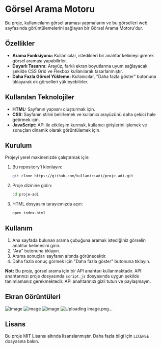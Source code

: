 # Görsel Arama Motoru

Bu proje, kullanıcıların görsel araması yapmalarını ve bu görselleri web sayfasında görüntülemelerini sağlayan bir Görsel Arama Motoru'dur.

## Özellikler

- **Arama Fonksiyonu:** Kullanıcılar, istedikleri bir anahtar kelimeyi girerek görsel araması yapabilirler.
- **Duyarlı Tasarım:** Arayüz, farklı ekran boyutlarına uyum sağlayacak şekilde CSS Grid ve Flexbox kullanılarak tasarlanmıştır.
- **Daha Fazla Görsel Yükleme:** Kullanıcılar, "Daha fazla göster" butonuna tıklayarak ek görselleri yükleyebilirler.

## Kullanılan Teknolojiler

- **HTML:** Sayfanın yapısını oluşturmak için.
- **CSS:** Sayfanın stilini belirlemek ve kullanıcı arayüzünü daha çekici hale getirmek için.
- **JavaScript:** API ile etkileşim kurmak, kullanıcı girişlerini işlemek ve sonuçları dinamik olarak görüntülemek için.

## Kurulum

Projeyi yerel makinenizde çalıştırmak için:

1. Bu repository'i klonlayın:
    ```bash
    git clone https://github.com/kullaniciadi/proje-adi.git
    ```

2. Proje dizinine gidin:
    ```bash
    cd proje-adi
    ```

3. HTML dosyasını tarayıcınızda açın:
    ```bash
    open index.html
    ```

## Kullanım

1. Ana sayfada bulunan arama çubuğuna aramak istediğiniz görselin anahtar kelimesini girin.
2. "Ara" butonuna tıklayın.
3. Arama sonuçları sayfanın altında görünecektir.
4. Daha fazla sonuç görmek için "Daha fazla göster" butonuna tıklayın.

**Not:** Bu proje, görsel arama için bir API anahtarı kullanmaktadır. API anahtarınızı proje dosyasında `script.js` dosyasında uygun şekilde tanımlamanız gerekmektedir. API anahtarınızı gizli tutun ve paylaşmayın.

## Ekran Görüntüleri

![image](https://github.com/user-attachments/assets/b1b3c60c-7c6b-4bd1-8aa3-f6f9409e2190)
![image](https://github.com/user-attachments/assets/cdc2e717-8a30-4c7b-8738-9b63fed1f166)
![image](https://github.com/user-attachments/assets/a02e3cd0-451e-4399-a309-ed03710635d1)
![Uploading image.png…]()

## Lisans

Bu proje MIT Lisansı altında lisanslanmıştır. Daha fazla bilgi için `LICENSE` dosyasına bakın.
